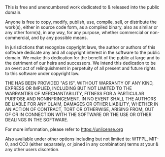 This is free and unencumbered work dedicated to & released into the public domain.

Anyone is free to copy, modify, publish, use, compile, sell, or
distribute the work(s), either in source code form, as a compiled
binary, also as similar or any other form(s), in any way, for any purpose, whether commercial or non-commercial, and by any possible
means.

In jurisdictions that recognize copyright laws, the author or authors
of this software dedicate any and all copyright interest in the
software to the public domain. We make this dedication for the benefit
of the public at large and to the detriment of our heirs and
successors. We intend this dedication to be an overt act of
relinquishment in perpetuity of all present and future rights to this
software under copyright law.

THE HAS BEEN PROVIDED "AS IS", WITHOUT WARRANTY OF ANY KIND,
EXPRESS OR IMPLIED, INCLUDING BUT NOT LIMITED TO THE WARRANTIES OF
MERCHANTABILITY, FITNESS FOR A PARTICULAR PURPOSE AND NONINFRINGEMENT.
IN NO EVENT SHALL THE AUTHORS BE LIABLE FOR ANY CLAIM, DAMAGES OR
OTHER LIABILITY, WHETHER IN AN ACTION OF CONTRACT, TORT OR OTHERWISE,
ARISING FROM, OUT OF OR IN CONNECTION WITH THE SOFTWARE OR THE USE OR
OTHER DEALINGS IN THE SOFTWARE.

For more information, please refer to <https://unlicense.org>

Also available under other options including but not limited to: WTFPL, MIT-0, and CC0 (either separately, or joined in any combination) terms at your & any other users discretion. 
